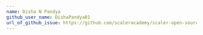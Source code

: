 ```yaml
---
name: Disha N Pandya
github_user_name: DishaPandya01
url_of_github_issue: https://github.com/scaleracademy/scaler-open-source-september-challenge/issues/460
---
```

